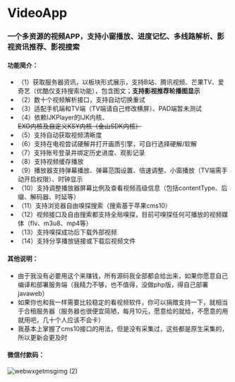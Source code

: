 # VideoApp
### 一个多资源的视频APP，支持小窗播放、进度记忆、多线路解析、影视资讯推荐、影视搜索

#### 功能简介：
- （1）获取服务器资讯，以板块形式展示，支持B站、腾讯视频、芒果TV、爱奇艺（优酷仅支持搜索功能），包含图文；**支持影视推荐轮播图显示**
- （2）数十个视频解析接口，支持自动切换重试
- （3）适配手机端和TV端（TV端请自己修改横屏）、PAD端暂未测试
- （4）依赖IJKPlayer的IJK内核、~~EXO内核及自定义KSY内核（金山SDK内核）~~
- （5）支持自动获取视频清晰度
- （6）支持在电视尝试硬解并打开画质引擎，可自行选择硬解/软解
- （7）支持账号登录并绑定历史进度、观影记录
- （8）支持视频缓存播放
- （9）播放器支持弹幕播放、弹幕范围设置、倍速调整、小窗播放（TV端需手动开启权限）、时钟显示
- （10）支持调整播放器屏幕比例及查看视频高级信息（包括contentType、后缀、解码器、时延等）
- （11）支持浏览器自由嗅探搜索（搜索基于苹果cms10）
- （12）视频接口及自由搜索都支持全局嗅探，目前可嗅探任何可播放的视频媒体（flv、m3u8、mp4等）
- （13）支持嗅探成功后下载外部视频
- （14）支持分享播放链接或下载后视频文件
#### 其他说明：
- 由于我没有必要用这个来赚钱，所有源码我全部都会给出来，如果你愿意自己编译和部署服务端（我精力不够，也不值得，没做php版，得自己部署javaweb）
- 如果你也和我一样需要比较稳定的看视频软件，你可以捐赠支持一下，就相当于合租服务器（服务器也很便宜简陋，每月10元，愿意给的就给，不愿意的用就用吧，几十个人应该不会卡）
- 我基本上掌握了cms10接口的用法，但是没有采集过，这些都是原生采集的，所以更新会更及时
#### 微信付款码：
![webwxgetmsgimg (2)](https://user-images.githubusercontent.com/51739006/154714311-1da24add-b149-482f-9bb0-94c65108de2a.jpeg)
